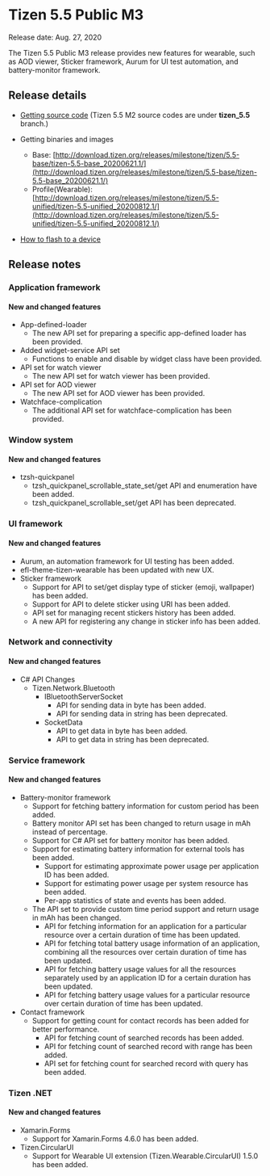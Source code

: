 # Tizen 5.5 Public M3

Release date: Aug. 27, 2020


The Tizen 5.5 Public M3 release provides new features for wearable, such as AOD viewer, Sticker framework, Aurum for UI test automation, and battery-monitor framework.


## Release details

- [Getting source code](http://review.tizen.org/gerrit/) (Tizen 5.5 M2 source codes are under **tizen_5.5** branch.)

- Getting binaries and images

  - Base: [http://download.tizen.org/releases/milestone/tizen/5.5-base/tizen-5.5-base_20200621.1/](http://download.tizen.org/releases/milestone/tizen/5.5-base/tizen-5.5-base_20200621.1/)
  - Profile(Wearable): [http://download.tizen.org/releases/milestone/tizen/5.5-unified/tizen-5.5-unified_20200812.1/](http://download.tizen.org/releases/milestone/tizen/5.5-unified/tizen-5.5-unified_20200812.1/)

- [How to flash to a device](../developing/flashing.md)


## Release notes

### Application framework

#### New and changed features

- App-defined-loader
  - The new API set for preparing a specific app-defined loader has been provided.
- Added widget-service API set
  - Functions to enable and disable by widget class have been provided.
- API set for watch viewer
  - The new API set for watch viewer has been provided.
- API set for AOD viewer
  - The new API set for AOD viewer has been provided.
- Watchface-complication
  - The additional API set for watchface-complication has been provided.


### Window system

#### New and changed features

- tzsh-quickpanel
  - tzsh_quickpanel_scrollable_state_set/get API and enumeration have been added.
  - tzsh_quickpanel_scrollable_set/get API has been deprecated.


### UI framework

#### New and changed features

- Aurum, an automation framework for UI testing has been added.
- efl-theme-tizen-wearable has been updated with new UX.
- Sticker framework
  - Support for API to set/get display type of sticker (emoji, wallpaper) has been added.
  - Support for API to delete sticker using URI has been added.
  - API set for managing recent stickers history has been added.
  - A new API for registering any change in sticker info has been added.


### Network and connectivity

#### New and changed features

- C# API Changes
  - Tizen.Network.Bluetooth
    - IBluetoothServerSocket
      - API for sending data in byte has been added.
      - API for sending data in string has been deprecated.
    - SocketData
      - API to get data in byte has been added.
      - API to get data in string has been deprecated.


### Service framework

#### New and changed features

- Battery-monitor framework
  - Support for fetching battery information for custom period has been added.
  - Battery monitor API set has been changed to return usage in mAh instead of percentage.
  - Support for C# API set for battery monitor has been added.
  - Support for estimating battery information for external tools has been added.
    - Support for estimating approximate power usage per application ID has been added.
    - Support for estimating power usage per system resource has been added.
    - Per-app statistics of state and events has been added.
  - The API set to provide custom time period support and return usage in mAh has been changed.
    - API for fetching information for an application for a particular resource over a certain duration of time has been updated.
    - API for fetching total battery usage information of an application, combining all the resources over certain duration of time has been updated.
    - API for fetching battery usage values for all the resources separately used by an application ID for a certain duration has been updated.
    - API for fetching battery usage values for a particular resource over certain duration of time has been updated.
- Contact framework
  - Support for getting count for contact records has been added for better performance.
    - API for fetching count of searched records has been added.
    - API for fetching count of searched record with range has been added.
    - API set for fetching count for searched record with query has been added.


### Tizen .NET

#### New and changed features

- Xamarin.Forms
  - Support for Xamarin.Forms 4.6.0 has been added.
- Tizen.CircularUI
  - Support for Wearable UI extension (Tizen.Wearable.CircularUI) 1.5.0 has been added.
